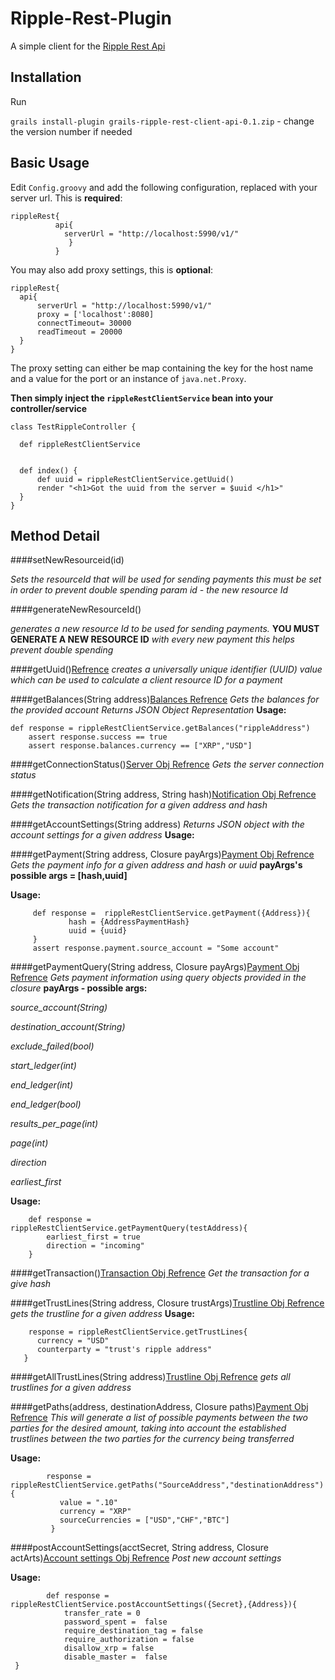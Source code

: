 Ripple-Rest-Plugin
==================

A simple client for the [Ripple Rest Api](https://dev.ripple.com/#introduction) 

## Installation
Run  

`grails install-plugin grails-ripple-rest-client-api-0.1.zip` - change the version number if needed


## Basic Usage

Edit `Config.groovy` and add the following configuration, replaced with your server url. 
This is **required**:

    rippleRest{
              api{
                serverUrl = "http://localhost:5990/v1/"
                 }
              }

You may also add proxy settings, this is **optional**:

  ```
  rippleRest{
    api{
        serverUrl = "http://localhost:5990/v1/"
        proxy = ['localhost':8080]
        connectTimeout= 30000
        readTimeout = 20000
    }
  }
  ```
  The proxy setting can either be map containing the key for the host name and a value for the port or an instance of `java.net.Proxy`.
  
  
  **Then simply inject the `rippleRestClientService` bean into your controller/service**
  ```
  class TestRippleController {

    def rippleRestClientService


    def index() {
        def uuid = rippleRestClientService.getUuid()
        render "<h1>Got the uuid from the server = $uuid </h1>"
    }
  }
  ```
## Method Detail

####setNewResourceid(id)


*Sets the resourceId that will be used for sending payments*
*this must be set in order to prevent double spending*
*param id - the new resource Id*


####generateNewResourceId()


*generates a new resource Id to be used for sending payments.*
**YOU MUST GENERATE A NEW RESOURCE ID**
*with every new payment*
*this helps prevent double spending*

####getUuid()[Refrence](https://dev.ripple.com/#create-client-resource-id)
*creates a universally unique identifier (UUID) value which can be used to calculate a client resource ID for a payment*

####getBalances(String address)[Balances Refrence](https://dev.ripple.com/#account-balances)
*Gets the balances for the provided account*
*Returns JSON Object Representation*
**Usage:**


    def response = rippleRestClientService.getBalances("rippleAddress")
        assert response.success == true
        assert response.balances.currency == ["XRP","USD"]

####getConnectionStatus()[Server Obj Refrence](https://dev.ripple.com/#get-server-status)
*Gets the server connection status*


####getNotification(String address, String hash)[Notification Obj Refrence](https://dev.ripple.com/#checking-notifications)
*Gets the transaction notification for a given address and hash*


     
####getAccountSettings(String address)
*Returns JSON object with the account settings for a given address*
**Usage:**


####getPayment(String address, Closure payArgs)[Payment Obj Refrence](https://dev.ripple.com/#confirming-a-payment)
*Gets the payment info for a given address and hash or uuid*
**payArgs's  possible args = [hash,uuid]**

**Usage:**
         
         
         def response =  rippleRestClientService.getPayment({Address}){
                 hash = {AddressPaymentHash}
                 uuid = {uuid}
         }
         assert response.payment.source_account = "Some account"
         
         
####getPaymentQuery(String address, Closure payArgs)[Payment Obj Refrence](https://dev.ripple.com/#payment-history)
*Gets payment information using query objects provided in the closure*
**payArgs - possible args:**

*source_account(String)*

*destination_account(String)*

*exclude_failed(bool)*

*start_ledger(int)*

*end_ledger(int)*

*end_ledger(bool)*

*results_per_page(int)*

*page(int)*

*direction*

*earliest_first*

**Usage:**
        
        def response = rippleRestClientService.getPaymentQuery(testAddress){
            earliest_first = true
            direction = "incoming"
        }

####getTransaction()[Transaction Obj Refrence](https://dev.ripple.com/#retrieve-ripple-transaction)
*Get the transaction for  a give hash*


####getTrustLines(String address, Closure trustArgs)[Trustline Obj Refrence](https://dev.ripple.com/#trustlines)
*gets the trustline for a given address*
**Usage:**

        response = rippleRestClientService.getTrustLines{
          currency = "USD"
          counterparty = "trust's ripple address"
       }


####getAllTrustLines(String address)[Trustline Obj Refrence](https://dev.ripple.com/#trustlines)
*gets all trustlines for a given address*


####getPaths(address, destinationAddress, Closure paths)[Payment Obj Refrence](https://dev.ripple.com/#preparing-a-payment)
*This will generate a list of possible payments between the two parties for the desired amount, taking into account the established trustlines between the two parties for the currency being transferred*

**Usage:**

            response = rippleRestClientService.getPaths("SourceAddress","destinationAddress"){
               value = ".10"
               currency = "XRP"
               sourceCurrencies = ["USD","CHF","BTC"]
             }
             
####postAccountSettings(acctSecret, String address, Closure actArts)[Account settings Obj Refrence](https://dev.ripple.com/#account-settings)
*Post new account settings*

**Usage:**
            
            def response = rippleRestClientService.postAccountSettings({Secret},{Address}){
                transfer_rate = 0
                password_spent =  false
                require_destination_tag = false
                require_authorization = false
                disallow_xrp = false
                disable_master =  false
     }
     
     
     
